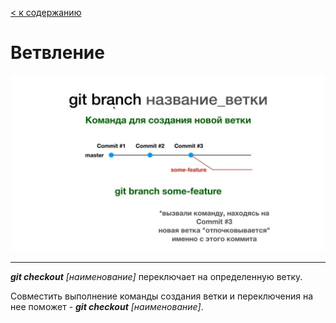 [< к содержанию](./readme.md)

# Ветвление

![git branch](./assets/slide-2.jpg)

___


***git checkout*** *[наименование]* переключает на определенную ветку.

Совместить выполнение команды создания ветки и переключения на нее поможет - ***git checkout*** *[наименование]*.